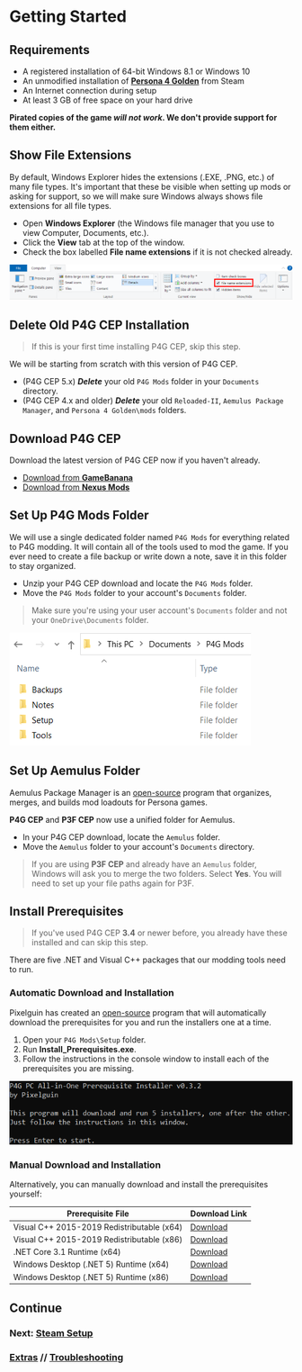 ﻿# Getting Started
## Requirements
- A registered installation of 64-bit Windows 8.1 or Windows 10
- An unmodified installation of **[Persona 4 Golden](https://steamcommunity.com/app/1113000/ "Persona 4 Golden")** from Steam
- An Internet connection during setup
- At least 3 GB of free space on your hard drive

**Pirated copies of the game *will not work*. We don't provide support for them either.**

## Show File Extensions
By default, Windows Explorer hides the extensions (.EXE, .PNG, etc.) of many file types. It's important that these be visible when setting up mods or asking for support, so we will make sure Windows always shows file extensions for all file types.

- Open **Windows Explorer** (the Windows file manager that you use to view Computer, Documents, etc.).
- Click the **View** tab at the top of the window.
- Check the box labelled **File name extensions** if it is not checked already.

![](img/02/file_extensions.png)

## Delete Old P4G CEP Installation
> If this is your first time installing P4G CEP, skip this step.

We will be starting from scratch with this version of P4G CEP.

- (P4G CEP 5.x) ***Delete*** your old `P4G Mods` folder in your `Documents` directory.
- (P4G CEP 4.x and older) ***Delete*** your old `Reloaded-II`, `Aemulus Package Manager`, and `Persona 4 Golden\mods` folders.

## Download P4G CEP

Download the latest version of P4G CEP now if you haven't already.

- [Download from **GameBanana**](https://gamebanana.com/gamefiles/12882)
- [Download from **Nexus Mods**](https://www.nexusmods.com/persona4golden/mods/11?tab=files)

## Set Up P4G Mods Folder
We will use a single dedicated folder named `P4G Mods` for everything related to P4G modding. It will contain all of the tools used to mod the game. If you ever need to create a file backup or write down a note, save it in this folder to stay organized.

- Unzip your P4G CEP download and locate the `P4G Mods` folder.
- Move the `P4G Mods` folder to your account's `Documents` folder.

> Make sure you're using your user account's `Documents` folder and not your `OneDrive\Documents` folder.

![](img/02/p4g_mods_folder.png)

## Set Up Aemulus Folder
Aemulus Package Manager is an [open-source](https://github.com/TekkaGB/AemulusModManager) program that organizes, merges, and builds mod loadouts for Persona games.

**P4G CEP** and **P3F CEP** now use a unified folder for Aemulus.

- In your P4G CEP download, locate the `Aemulus` folder.
- Move the `Aemulus` folder to your account's `Documents` directory.

> If you are using **P3F CEP** and already have an `Aemulus` folder, Windows will ask you to merge the two folders. Select **Yes**. You will need to set up your file paths again for P3F.

## Install Prerequisites
> If you've used P4G CEP **3.4** or newer before, you already have these installed and can skip this step.

There are five .NET and Visual C++ packages that our modding tools need to run.

### Automatic Download and Installation
Pixelguin has created an  [open-source](https://github.com/Pixelguin/P4GPC.AIOPrerequisiteInstaller) program that will automatically download the prerequisites for you and run the installers one at a time.

1. Open your `P4G Mods\Setup` folder.
2. Run **Install_Prerequisites.exe**.
3. Follow the instructions in the console window to install each of the prerequisites you are missing.

![](img/02/prerequisite_installer.png)

### Manual Download and Installation

Alternatively, you can manually download and install the prerequisites yourself:

Prerequisite File | Download Link
------------ | -------------
Visual C++ 2015-2019 Redistributable (x64) | [Download](https://aka.ms/vs/16/release/VC_redist.x64.exe)
Visual C++ 2015-2019 Redistributable (x86) | [Download](https://aka.ms/vs/16/release/VC_redist.x86.exe)
.NET Core 3.1 Runtime (x64) | [Download](https://download.visualstudio.microsoft.com/download/pr/9845b4b0-fb52-48b6-83cf-4c431558c29b/41025de7a76639eeff102410e7015214/dotnet-runtime-3.1.10-win-x64.exe)
Windows Desktop (.NET 5) Runtime (x64) | [Download](https://download.visualstudio.microsoft.com/download/pr/c6a74d6b-576c-4ab0-bf55-d46d45610730/f70d2252c9f452c2eb679b8041846466/windowsdesktop-runtime-5.0.1-win-x64.exe)
Windows Desktop (.NET 5) Runtime (x86) | [Download](https://download.visualstudio.microsoft.com/download/pr/55bb1094-db40-411d-8a37-21186e9495ef/1a045e29541b7516527728b973f0fdef/windowsdesktop-runtime-5.0.1-win-x86.exe)

## Continue
### Next: [Steam Setup](03_steam_setup.md)
### [Extras](extras.md) // [**Troubleshooting**](troubleshooting.md)
